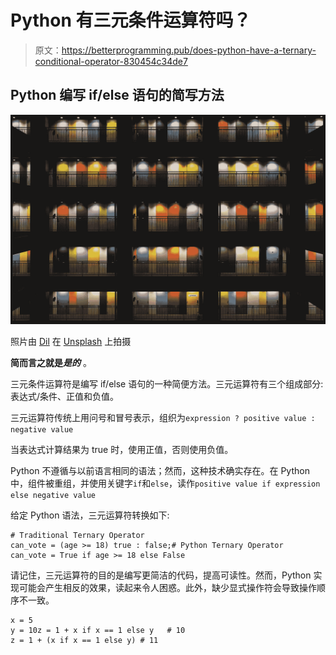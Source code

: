 # Python 有三元条件运算符吗？

> 原文：<https://betterprogramming.pub/does-python-have-a-ternary-conditional-operator-830454c34de7>

## Python 编写 if/else 语句的简写方法

![](img/2ade1d7f43fddaaba2d639cfdc9f8083.png)

照片由 [Dil](https://unsplash.com/@thevisualiza?utm_source=unsplash&utm_medium=referral&utm_content=creditCopyText) 在 [Unsplash](https://unsplash.com/s/photos/doors?utm_source=unsplash&utm_medium=referral&utm_content=creditCopyText) 上拍摄

**简而言之就是*是的*** 。

三元条件运算符是编写 if/else 语句的一种简便方法。三元运算符有三个组成部分:表达式/条件、正值和负值。

三元运算符传统上用问号和冒号表示，组织为`expression ? positive value : negative value`

当表达式计算结果为 true 时，使用正值，否则使用负值。

Python 不遵循与以前语言相同的语法；然而，这种技术确实存在。在 Python 中，组件被重组，并使用关键字`if`和`else`，读作`positive value if expression else negative value`

给定 Python 语法，三元运算符转换如下:

```
# Traditional Ternary Operator
can_vote = (age >= 18) true : false;# Python Ternary Operator
can_vote = True if age >= 18 else False
```

请记住，三元运算符的目的是编写更简洁的代码，提高可读性。然而，Python 实现可能会产生相反的效果，读起来令人困惑。此外，缺少显式操作符会导致操作顺序不一致。

```
x = 5
y = 10z = 1 + x if x == 1 else y   # 10
z = 1 + (x if x == 1 else y) # 11
```